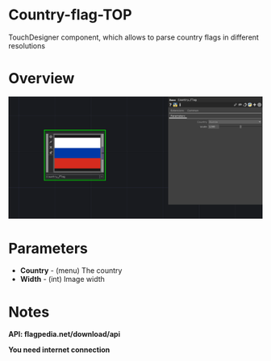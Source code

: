 # Country-flag-TOP
TouchDesigner component, which allows to parse country flags in different resolutions

# Overview
![Country_flag](Assets/Country_flag.png)

# Parameters

* **Country** - (menu) The country
* **Width** - (int) Image width

# Notes
**API: flagpedia.net/download/api**

**You need internet connection**
